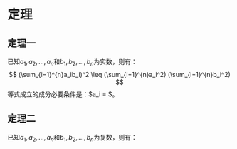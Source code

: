 # 定理
## 定理一
已知$a_1,a_2,...,a_n$和$b_1,b_2,...,b_n$为实数，则有：
$$
(\sum_{i=1}^{n}a_ib_i)^2 
\leq
(\sum_{i=1}^{n}a_i^2)
(\sum_{i=1}^{n}b_i^2)
$$
等式成立的成分必要条件是：$a_i = $。
## 定理二
已知$a_1,a_2,...,a_n$和$b_1,b_2,...,b_n$为复数，则有：
